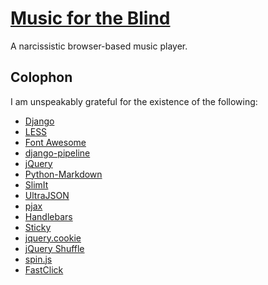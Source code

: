 # [Music for the Blind](http://www.musicfortheblind.co.uk/)

A narcissistic browser-based music player.

## Colophon

I am unspeakably grateful for the existence of the following:

- [Django](https://www.djangoproject.com/)
- [LESS](http://lesscss.org/)
- [Font Awesome](http://fortawesome.github.io/Font-Awesome/)
- [django-pipeline](https://github.com/cyberdelia/django-pipeline)
- [jQuery](http://jquery.com/)
- [Python-Markdown](http://pythonhosted.org/Markdown/)
- [SlimIt](https://github.com/rspivak/slimit)
- [UltraJSON](https://github.com/esnme/ultrajson)
- [pjax](https://github.com/defunkt/jquery-pjax)
- [Handlebars](http://handlebarsjs.com/)
- [Sticky](http://stickyjs.com/)
- [jquery.cookie](https://github.com/carhartl/jquery-cookie)
- [jQuery Shuffle](http://mktgdept.com/jquery-shuffle)
- [spin.js](http://fgnass.github.io/spin.js/)
- [FastClick](https://github.com/ftlabs/fastclick)
